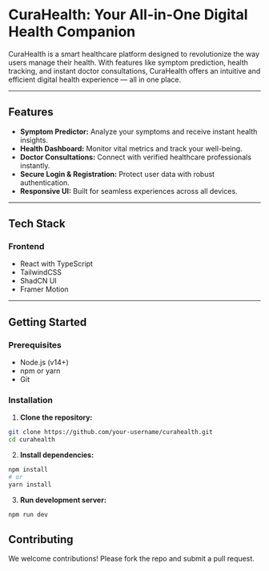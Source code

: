 # CuraHealth: Your All-in-One Digital Health Companion

CuraHealth is a smart healthcare platform designed to revolutionize the way users manage their health. With features like symptom prediction,  health tracking, and instant doctor consultations, CuraHealth offers an intuitive and efficient digital health experience — all in one place.

---

##  Features

- **Symptom Predictor:** Analyze your symptoms and receive instant health insights.
- **Health Dashboard:** Monitor vital metrics and track your well-being.
- **Doctor Consultations:** Connect with verified healthcare professionals instantly.
- **Secure Login & Registration:** Protect user data with robust authentication.
- **Responsive UI:** Built for seamless experiences across all devices.

---

##  Tech Stack

### Frontend
- React with TypeScript
- TailwindCSS
- ShadCN UI
- Framer Motion

---

##  Getting Started

### Prerequisites

- Node.js (v14+)
- npm or yarn
- Git

### Installation

1. **Clone the repository:**

```bash
git clone https://github.com/your-username/curahealth.git
cd curahealth
```
2. **Install dependencies:**

  ```bash
  npm install
  # or
  yarn install
  ```
3. **Run development server:**
  ```bash
  npm run dev
  ```

##  Contributing

We welcome contributions! Please fork the repo and submit a pull request.


  
  

